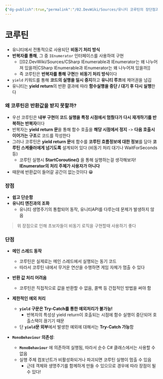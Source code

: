 ```yaml
---
{"dg-publish":true,"permalink":"/02.DevWiki/Sources/유니티 코루틴의 장단점과 구현방식/"}
---
```


# 코루틴

* 유니티에서 전통적으로 사용되던 **비동기 처리 방식**
* **반복자를 통해**, 그 중 `IEnumerator` 인터페이스를 사용하여 구현
	* [[02.DevWiki/Sources/CSharp IEnumerable과 IEnumerator는 왜 나누어져 있을까\|CSharp IEnumerable과 IEnumerator는 왜 나누어져 있을까]]
	* 즉 코루틴은 **반복자를 통해 구현**한 **비동기 처리 방식**이다
* `yield` 키워드를 통해 **코드의 실행을 일시 중지**하고 **유니티 루프**에 제어권을 넘김
* 유니티는 **yield return**의 반환 결과에 따라 **함수실행을 중단 / 대기 후 다시 실행**한다

### 왜 코루틴은 반환값을 받지 못할까?
* 우선 코루틴은 **내부 구현이 코드 실행을 특정 시점에서 멈췄다가 다시 재개하기를 반복하는 반복자**이다
* 반복자는 **yield return 문**을 통해 함수 호출을 **해당 시점에서 정지** -> **다음 호출시 이어가는 구조**로 코드를 작성한다
* 그러나 코루틴은 **yield return 문**에 함수를 **코루틴 흐름정보에 대한 정보**를 담아 **코루틴 스케쥴러에게 넘기도록** 설계되어 있다 (비동기 처리 대기나 WaitForSeconds등)
    * 코루틴 실행시 **StartCoroutine()** 을 통해 실행하는걸 생각해보자! **IEnumerator의 처리 주체가 사용자가 아니다**
* 때문에 반환값이 들어갈 공간이 없는것이다 😁

### 장점

- **쉽고 단순함**
- **유니티 엔진과의 조화**
	- 유니티 생명주기의 통합되어 동작, 유니티API를 다루는데 문제가 발생하지 않음

> 위 장점으로 인해 초보자들이 비동기 로직을 구현할때 사용하기 좋다

### 단점
- **메인 스레드 동작**
	- 코루틴은 실제로는 메인 스레드에서 실행되는 동기 코드
	- 따라서 코루틴 내에서 무거운 연산을 수행하면 게임 자체가 멈출 수 있다

- **반환 값 처리 어려움**
	- 코루틴은 직접적으로 값을 반환할 수 없음, 콜백 등 간접적인 방법을 써야 함

- **제한적인 예외 처리**
	- **`yield` 구문은 Try-Catch를 통한 예외처리가 불가능!**
    	- 반복자의 특성상 yield return이 호출되는 시점에 함수 실행이 중단되어 호출스택이 끊기기 때문
	- 단 **`yield`문 외부**에서 발생한 예외에 대해서는 **Try-Catch 가능**함

- **`MonoBehaviour` 의존성**: 
	- **`MonoBehaviour`** 에 의존하여 실행됨, 따라서 순수 C# 클래스에서는 사용할 수 없음
	- 실행 주체 컴포넌트가 비활성화되거나 파괴되면 코루틴 실행이 멈출 수 있음
		- 근데 객체와 생명주기를 함께하게 만들 수 있으므로 경우에 따라 장점이 될 수 있다!
